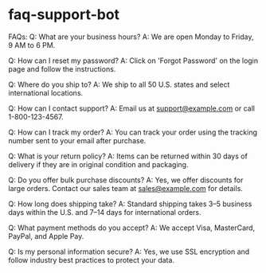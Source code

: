 # faq-support-bot
FAQs:
Q: What are your business hours?
A: We are open Monday to Friday, 9 AM to 6 PM.

Q: How can I reset my password?
A: Click on 'Forgot Password' on the login page and follow the instructions.

Q: Where do you ship to?
A: We ship to all 50 U.S. states and select international locations.

Q: How can I contact support?
A: Email us at support@example.com or call 1-800-123-4567.

Q: How can I track my order?
A: You can track your order using the tracking number sent to your email after purchase.

Q: What is your return policy?
A: Items can be returned within 30 days of delivery if they are in original condition and packaging.

Q: Do you offer bulk purchase discounts?
A: Yes, we offer discounts for large orders. Contact our sales team at sales@example.com for details.

Q: How long does shipping take?
A: Standard shipping takes 3–5 business days within the U.S. and 7–14 days for international orders.

Q: What payment methods do you accept?
A: We accept Visa, MasterCard, PayPal, and Apple Pay.

Q: Is my personal information secure?
A: Yes, we use SSL encryption and follow industry best practices to protect your data.
